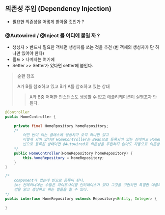## 의존성 주입 (Dependency Injection)

- 필요한 의존성을 어떻게 받아올 것인가 ?

### @Autowired / @Inject 를 어디에 붙일 까 ?

- 생성자 > 반드시 필요한 객체면 생성자를 쓰는 것을 추천 (빈 객체의 생성자가 단 하나만 있어야 한다)
- 필드 > 나머지는 여기에
- Setter >> Setter가 있다면 setter에 붙인다.

> 순환 참조
>
> A가 B를 참조하고 있고 B가 A를 참조하고 있는 상태
>
> > A와 B중 어떠한 인스턴스도 생성할 수 없고 애플리케이션이 실행조자 안된다.

```Java
@Controller
public HomeController {
    
    private final HomeRpository homeRepository;
    /*
    	어떤 빈이 되는 클래스에 생성자가 오직 하나만 있고
    	이렇게 되어 있다면 HomeController는 Bean으로 등록되어 있는 상태이고 HomeRepository 또한
    	빈으로 등록된 상태이면 @Autowired로 의존성을 주입하지 않아도 자동으로 의존성이 주입된다.
    */
    public HomeController(HomeRepository homeRepository) {
        this.homeRepository = homeRepository;
    }
}

/*
    component가 없는데 빈으로 등록이 된다.
	ioc 컨테이너에는 수많은 라이프사이클 인터페이스가 있다 그것을 구현하면 특별한 애플리케이션 컨텍스트를 등록하고 만들고
	빈을 읽고 생성하고 하는 일들을 할 수 있다.
*/
public interface HomeRepository extends Repository<Entity, Integer> {
    
}
```

